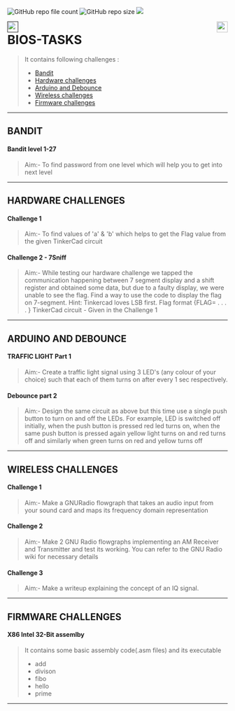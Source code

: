 ![GitHub repo file count](https://img.shields.io/github/directory-file-count/NARIKODANHRIDUL/BIOS-TASKS?color=brightgreen&label=files%20in%20main%20branch&style=plastic)  ![GitHub repo size](https://img.shields.io/github/repo-size/NARIKODANHRIDUL/BIOS-TASKS?color=G&style=plastic) ![](https://img.shields.io/badge/author-NARIKODAN%20HRIDUL-red)
<div>
<a href=""><img src="https://img.shields.io/badge/author-NARIKODAN%20HRIDUL-red" align="left" height="25"></a>
<a href="https://bi0s.in/"><img src="https://img.shields.io/badge/author-NARIKODAN%20HRIDUL-red" align="right" height="25"></a>
</div>

# BIOS-TASKS
> It contains following challenges :
> -  [Bandit](https://github.com/NARIKODANHRIDUL/BIOS-TASKS#bandit)
> -  [Hardware challenges](https://github.com/NARIKODANHRIDUL/BIOS-TASKS#hardware-challenges)
> -  [Arduino and Debounce](https://github.com/NARIKODANHRIDUL/BIOS-TASKS#Arduino-and-Debounce)
> -  [Wireless challenges](https://github.com/NARIKODANHRIDUL/BIOS-TASKS#Wireless-challenges)
> -  [Firmware challenges](https://github.com/NARIKODANHRIDUL/BIOS-TASKS#Firmware-challenges)


***

## BANDIT
#### Bandit level 1-27
> Aim:- To find password from one level which will help you to get into next level
    
***

## HARDWARE CHALLENGES

#### Challenge 1
> Aim:- To find values of 'a' & 'b' which helps to get the Flag value from the given 
    TinkerCad circuit

#### Challenge 2 - 7Sniff
> Aim:- While testing our hardware challenge we tapped the communication happening between 7
    segment display and a shift register and obtained some data, but due to a faulty display, we
    were unable to see the flag. Find a way to use the code to display the flag on 7-segment.
    Hint: Tinkercad loves LSB first. Flag format {FLAG= . . . . } TinkerCad circuit - Given in
    the Challenge 1
***

## ARDUINO AND DEBOUNCE
#### TRAFFIC LIGHT Part 1
> Aim:-
   Create a traffic light signal using 3 LED's (any colour of your choice) such that each of them turns on after every 1 sec respectively.
   
#### Debounce part 2
> Aim:-
    Design the same circuit as above but this time use a single push button to turn on and off the LEDs. For example, LED is switched off initially, when the push button is pressed red led turns on, when the same push button is pressed again yellow light turns on and red turns off and similarly when green turns on red and yellow turns off

***

## WIRELESS CHALLENGES
#### Challenge 1
> Aim:- 
Make a GNURadio flowgraph that takes an audio input from your sound card and maps its frequency domain representation

#### Challenge 2
> Aim:- 
Make 2 GNU Radio flowgraphs implementing an AM Receiver and Transmitter and test its working. You can refer to the GNU Radio wiki for necessary details

#### Challenge 3
> Aim:-
Make a writeup explaining the concept of an IQ signal.

***

## FIRMWARE CHALLENGES
#### X86 Intel 32-Bit assemlby
> It contains some basic assembly code(.asm files) and its executable
> - add
> - divison
> - fibo
> - hello
> - prime

***
